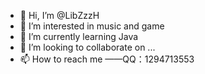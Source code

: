- 👋 Hi, I’m @LibZzzH
- 👀 I’m interested in music and game
- 🌱 I’m currently learning Java
- 💞️ I’m looking to collaborate on ...
- 📫 How to reach me ——QQ：1294713553

<!---
LibZzzH/LibZzzH is a ✨ special ✨ repository because its `README.md` (this file) appears on your GitHub profile.
You can click the Preview link to take a look at your changes.
--->
